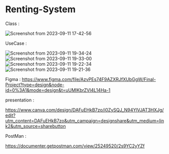 # Renting-System





Class :

![Screenshot from 2023-09-11 17-42-56](https://github.com/FarhanMubark/Renting-System/assets/61158054/daaab836-3e25-405c-b6b2-dce09315cec0)





UseCase :




![Screenshot from 2023-09-11 19-34-24](https://github.com/FarhanMubark/Renting-System/assets/61158054/76ce739c-5af2-4343-8874-333357b85e1e)
![Screenshot from 2023-09-11 19-33-00](https://github.com/FarhanMubark/Renting-System/assets/61158054/803da516-5ace-49b8-97e5-e829fa595824)
![Screenshot from 2023-09-11 19-22-34](https://github.com/FarhanMubark/Renting-System/assets/61158054/e4d27c6b-46a6-47a7-add2-44b2fd2669df)
![Screenshot from 2023-09-11 19-21-36](https://github.com/FarhanMubark/Renting-System/assets/61158054/1dde0610-eccf-46e2-8d8c-5cb12008cdcd)






 Figma : 
https://www.figma.com/file/AzvPEs74F9AZXRJfXUbGgW/Final-Project?type=design&node-id=0%3A1&mode=design&t=uUMlKbrZVl4L14Ha-1





presentation :

https://www.canva.com/design/DAFuEHkB7zo/i0ZySQJ_N94YlVJAT3HXJg/edit?utm_content=DAFuEHkB7zo&utm_campaign=designshare&utm_medium=link2&utm_source=sharebutton



PostMan : 

https://documenter.getpostman.com/view/25249520/2s9YC2yYZf

